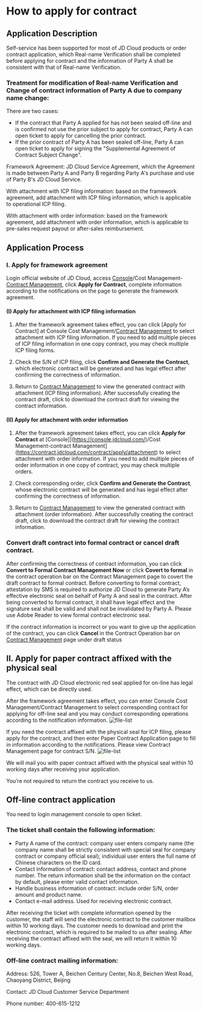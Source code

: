# How to apply for contract

## Application Description
Self-service has been supported for most of JD Cloud products or order contract application, which Real-name Verification shall be completed before applying for contract and the information of Party A shall be consistent with that of Real-name Verification.

### Treatment for modification of Real-name Verification and Change of contract information of Party A due to company name change:
There are two cases:

  * If the contract that Party A applied for has not been sealed off-line and is confirmed not use the prior subject to apply for contract, Party A can open ticket to apply for cancelling the prior contract.
  * If the prior contract of Party A has been sealed off-line, Party A can open ticket to apply for signing the "Supplemental Agreement of Contract Subject Change".

Framework Agreement: JD Cloud Service Agreement, which the Agreement is made between Party A and Party B regarding Party A's purchase and use of Party B's JD Cloud Service.

With attachment with ICP filing information: based on the framework agreement, add attachment with ICP filing information, which is applicable to operational ICP filing.

With attachment with order information: based on the framework agreement, add attachment with order information, which is applicable to pre-sales request payout or after-sales reimbursement.

## Application Process
### I. Apply for framework agreement
Login official website of JD Cloud, access [Console](https://console.jdcloud.com/)/Cost Management-[Contract Management](https://contract.jdcloud.com/contract/apply/attachment), click **Apply for Contract**, complete information according to the notifications on the page to generate the framework agreement.

#### (I) Apply for attachment with ICP filing information
1. After the framework agreement takes effect, you can click [Apply for Contract] at Console Cost Management/[Contract Management](https://contract.jdcloud.com/contract/apply/attachment) to select attachment with ICP filing information. If you need to add multiple pieces of ICP filing information in one copy contract, you may check multiple ICP filing forms.

2. Check the S/N of ICP filing, click **Confirm and Generate the Contract**, which electronic contract will be generated and has legal effect after confirming the correctness of information.

3. Return to [Contract Management](https://contract.jdcloud.com/contract/apply/attachment) to view the generated contract with attachment (ICP filing information). After successfully creating the contract draft, click to download the contract draft for viewing the contract information.

#### (II) Apply for attachment with order information
1. After the framework agreement takes effect, you can click **Apply for Contract** at [Console]](https://console.jdcloud.com/)/Cost Management-contract Management](https://contract.jdcloud.com/contract/apply/attachment) to select attachment with order information. If you need to add multiple pieces of order information in one copy of contract, you may check multiple orders.

2. Check corresponding order, click **Confirm and Generate the Contract**, whose electronic contract will be generated and has legal effect after confirming the correctness of information.

3. Return to [Contract Management](https://contract.jdcloud.com/contract/apply/attachment) to view the generated contract with attachment (order information). After successfully creating the contract draft, click to download the contract draft for viewing the contract information.

### Convert draft contract into formal contract or cancel draft contract.
After confirming the correctness of contract information, you can click **Convert to Formal Contract Management Now** or click **Covert to formal** in the contract operation bar on the Contract Management page to covert the draft contract to formal contract.
Before converting to formal contract, attestation by SMS is required to authorize JD Cloud to generate Party A’s effective electronic seal on behalf of Party A and seal in the contract.
After being converted to formal contract, it shall have legal effect and the signature seal shall be valid and shall not be invalidated by Party A. Please use Adobe Reader to view formal contract electronic seal. 

If the contract information is incorrect or you want to give up the application of the contract, you can click **Cancel** in the Contract Operation bar on [Contract Management](https://contract.jdcloud.com/contract/apply/attachment) page under draft status

## II. Apply for paper contract affixed with the physical seal
The contract with JD Cloud electronic red seal applied for on-line has legal effect, which can be directly used.

After the framework agreement takes effect, you can enter Console Cost Management/Contract Management to select corresponding contract for applying for off-line seal and you may conduct corresponding operations according to the notification information.
![file-list](https://github.com/jdcloudcom/cn/blob/edit/image/Contract%20Management/%E7%94%B3%E8%AF%B7%E7%BA%B8%E8%B4%A8%E5%90%88%E5%90%8C.png)

If you need the contract affixed with the physical seal for ICP filing, please apply for the contract, and then enter Paper Contract Application page to fill in information according to the notifications. Please view Contract Management page for contract S/N.
![file-list](https://github.com/jdcloudcom/cn/blob/edit/image/Contract%20Management/%E7%BA%B8%E8%B4%A8%E5%90%88%E5%90%8C.png)

We will mail you with paper contract affixed with the physical seal within 10 working days after receiving your application.

You’re not required to return the contract you receive to us.

## Off-line contract application
You need to login management console to open ticket.

### The ticket shall contain the following information:<br>
  * Party A name of the contract: company user enters company name (the company name shall be strictly consistent with special seal for company contract or company official seal); individual user enters the full name of Chinese characters on the ID card.<br>
  * Contact information of contract: contact address, contact and phone number. The return information shall be the information on the contact by default, please enter valid contact information.<br>
  * Handle business information of contract: include order S/N, order amount and product name.<br>
  * Contact e-mail address. Used for receiving electronic contract.<br>

After receiving the ticket with complete information opened by the customer, the staff will send the electronic contract to the customer mailbox within 10 working days. The customer needs to download and print the electronic contract, which is required to be mailed to us after sealing. After receiving the contract affixed with the seal, we will return it within 10 working days.

### Off-line contract mailing information:

Address: 526, Tower A, Beichen Century Center, No.8, Beichen West Road, Chaoyang District, Beijing

Contact: JD Cloud Customer Service Department

Phone number: 400-615-1212
